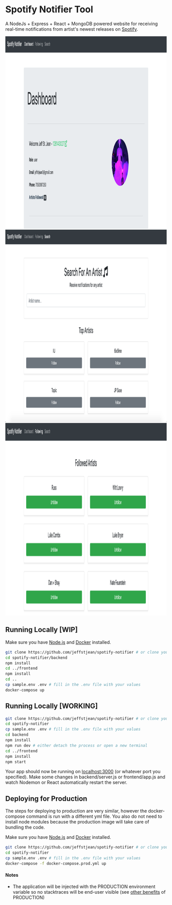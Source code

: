 # Spotify Notifier Tool

A NodeJs + Express + React + MongoDB powered website for receiving real-time notifications from artist's newest releases on [Spotify](https://www.spotify.com/).

<p align="center">
  <img height="600" src="/images/dashboard.png">
  <img height="600" src="/images/search.png">
  <img height="600" src="/images/following.png">
</p>

## Running Locally [WIP]

Make sure you have [Node.js](http://nodejs.org/) and [Docker](https://www.docker.com/) installed.

```sh
git clone https://github.com/jeffstjean/spotify-notifier # or clone your own fork
cd spotify-notifier/backend
npm install
cd ../frontend
npm install
cd ..
cp sample.env .env # fill in the .env file with your values
docker-compose up
```

## Running Locally [WORKING]

```sh
git clone https://github.com/jeffstjean/spotify-notifier # or clone your own fork
cd spotify-notifier
cp sample.env .env # fill in the .env file with your values
cd backend
npm install
npm run dev # either detach the process or open a new terminal
cd ../frontend
npm install
npm start
```

Your app should now be running on [localhost:3000](http://localhost:3000/) (or whatever port you specified). Make some changes in backend/server.js or frontend/app.js and watch Nodemon or React automatically restart the server.


## Deploying for Production

The steps for deploying to production are very similar, however the docker-compose command is run with a different yml file. You also do not need to install node modules because the production image will take care of bundling the code.

Make sure you have [Node.js](http://nodejs.org/) and [Docker](https://www.docker.com/) installed.

```sh
git clone https://github.com/jeffstjean/spotify-notifier # or clone your own fork
cd spotify-notifier
cp sample.env .env # fill in the .env file with your values
docker-compose -f docker-compose.prod.yml up
```

#### Notes

 - The application will be injected with the PRODUCTION environment variable so no stacktraces will be end-user visible (see [other benefits](https://dzone.com/articles/what-you-should-know-about-node-env) of PRODUCTION)
